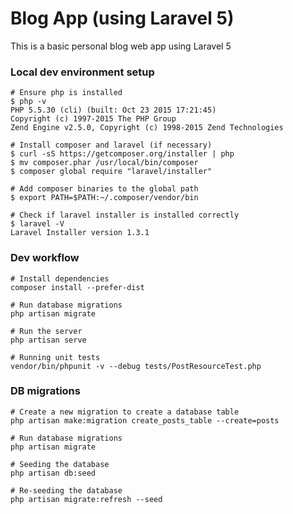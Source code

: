 Blog App (using Laravel 5)
==========================
This is a basic personal blog web app using Laravel 5

### Local dev environment setup

    # Ensure php is installed
    $ php -v
    PHP 5.5.30 (cli) (built: Oct 23 2015 17:21:45)
    Copyright (c) 1997-2015 The PHP Group
    Zend Engine v2.5.0, Copyright (c) 1998-2015 Zend Technologies

    # Install composer and laravel (if necessary)
    $ curl -sS https://getcomposer.org/installer | php
    $ mv composer.phar /usr/local/bin/composer
    $ composer global require "laravel/installer"

    # Add composer binaries to the global path
    $ export PATH=$PATH:~/.composer/vendor/bin

    # Check if laravel installer is installed correctly
    $ laravel -V
    Laravel Installer version 1.3.1

### Dev workflow

    # Install dependencies
    composer install --prefer-dist

    # Run database migrations
    php artisan migrate

    # Run the server
    php artisan serve

    # Running unit tests
    vendor/bin/phpunit -v --debug tests/PostResourceTest.php

### DB migrations

    # Create a new migration to create a database table
    php artisan make:migration create_posts_table --create=posts

    # Run database migrations
    php artisan migrate

    # Seeding the database
    php artisan db:seed

    # Re-seeding the database
    php artisan migrate:refresh --seed
